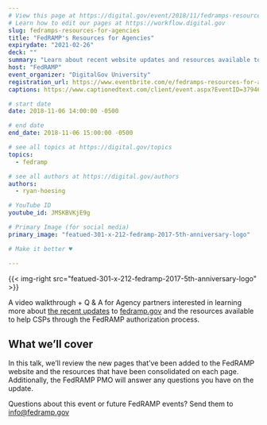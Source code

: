 ```yaml
---
# View this page at https://digital.gov/event/2018/11/fedramps-resources-for-agencies
# Learn how to edit our pages at https://workflow.digital.gov
slug: fedramps-resources-for-agencies
title: "FedRAMP's Resources for Agencies"
expirydate: "2021-02-26"
deck: ""
summary: "Learn about recent website updates and resources available to help you through the FedRAMP authorization process."
host: "FedRAMP"
event_organizer: "DigitalGov University"
registration_url: https://www.eventbrite.com/e/fedramps-resources-for-agencies-registration-51517233432
captions: https://www.captionedtext.com/client/event.aspx?EventID=3794666&CustomerID=321

# start date
date: 2018-11-06 14:00:00 -0500

# end date
end_date: 2018-11-06 15:00:00 -0500

# see all topics at https://digital.gov/topics
topics: 
  - fedramp

# see all authors at https://digital.gov/authors
authors: 
  - ryan-hoesing

# YouTube ID
youtube_id: JMSKBVKjE9g

# Primary Image (for social media)
primary_image: "featued-301-x-212-fedramp-2017-5th-anniversary-logo"

# Make it better ♥

---
```


{{< img-right src="featued-301-x-212-fedramp-2017-5th-anniversary-logo" >}}

A video walkthrough + Q & A for Agency partners interested in learning more about [the recent updates](https://www.fedramp.gov/find-resources-easier-with-new-updates-to-fedrampgov/) to [fedramp.gov](https://fedramp.gov) and the resources available to help CSPs through the FedRAMP authorization process.

## What we’ll cover

In this talk, we’ll review the new pages that’ve been added to the FedRAMP website and the resources that have been consolidated on each page. Additionally, the FedRAMP PMO will answer any questions you have on the update.


Questions about this event or future FedRAMP events? Send them to [info@fedramp.gov](mailto:info@fedramp.gov)
